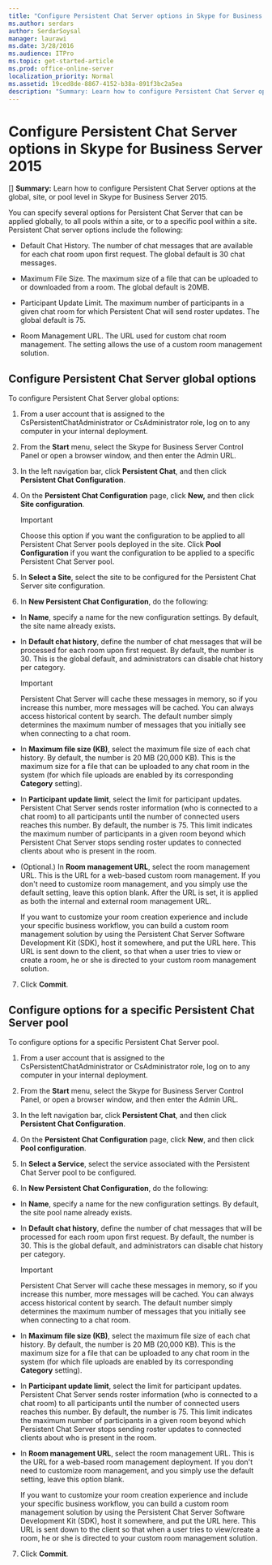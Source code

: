 ```yaml
---
title: "Configure Persistent Chat Server options in Skype for Business Server 2015"
ms.author: serdars
author: SerdarSoysal
manager: laurawi
ms.date: 3/28/2016
ms.audience: ITPro
ms.topic: get-started-article
ms.prod: office-online-server
localization_priority: Normal
ms.assetid: 19ced8de-8867-4152-b38a-891f3bc2a5ea
description: "Summary: Learn how to configure Persistent Chat Server options at the global, site, or pool level in Skype for Business Server 2015."
---
```


# Configure Persistent Chat Server options in Skype for Business Server 2015
[]
 **Summary:** Learn how to configure Persistent Chat Server options at the global, site, or pool level in Skype for Business Server 2015.
  
You can specify several options for Persistent Chat Server that can be applied globally, to all pools within a site, or to a specific pool within a site. Persistent Chat server options include the following: 
  
- Default Chat History. The number of chat messages that are available for each chat room upon first request. The global default is 30 chat messages. 
    
- Maximum File Size. The maximum size of a file that can be uploaded to or downloaded from a room. The global default is 20MB.
    
- Participant Update Limit. The maximum number of participants in a given chat room for which Persistent Chat will send roster updates. The global default is 75.
    
- Room Management URL. The URL used for custom chat room management. The setting allows the use of a custom room management solution. 
    
## Configure Persistent Chat Server global options

To configure Persistent Chat Server global options:
  
1. From a user account that is assigned to the CsPersistentChatAdministrator or CsAdministrator role, log on to any computer in your internal deployment.
    
2. From the **Start** menu, select the Skype for Business Server Control Panel or open a browser window, and then enter the Admin URL.
    
3. In the left navigation bar, click **Persistent Chat**, and then click **Persistent Chat Configuration**.
    
4. On the **Persistent Chat Configuration** page, click **New,** and then click **Site configuration**.
    
    > [!IMPORTANT]
    > Choose this option if you want the configuration to be applied to all Persistent Chat Server pools deployed in the site. Click **Pool Configuration** if you want the configuration to be applied to a specific Persistent Chat Server pool.
  
5. In **Select a Site**, select the site to be configured for the Persistent Chat Server site configuration.
    
6. In **New Persistent Chat Configuration**, do the following:
    
  - In **Name**, specify a name for the new configuration settings. By default, the site name already exists.
    
  - In **Default chat history**, define the number of chat messages that will be processed for each room upon first request. By default, the number is 30. This is the global default, and administrators can disable chat history per category.
    
    > [!IMPORTANT]
    > Persistent Chat Server will cache these messages in memory, so if you increase this number, more messages will be cached. You can always access historical content by search. The default number simply determines the maximum number of messages that you initially see when connecting to a chat room. 
  
  - In **Maximum file size (KB)**, select the maximum file size of each chat history. By default, the number is 20 MB (20,000 KB). This is the maximum size for a file that can be uploaded to any chat room in the system (for which file uploads are enabled by its corresponding **Category** setting).
    
  - In **Participant update limit**, select the limit for participant updates. Persistent Chat Server sends roster information (who is connected to a chat room) to all participants until the number of connected users reaches this number. By default, the number is 75. This limit indicates the maximum number of participants in a given room beyond which Persistent Chat Server stops sending roster updates to connected clients about who is present in the room.
    
  - (Optional.) In **Room management URL**, select the room management URL. This is the URL for a web-based custom room management. If you don't need to customize room management, and you simply use the default setting, leave this option blank. After the URL is set, it is applied as both the internal and external room management URL.
    
    If you want to customize your room creation experience and include your specific business workflow, you can build a custom room management solution by using the Persistent Chat Server Software Development Kit (SDK), host it somewhere, and put the URL here. This URL is sent down to the client, so that when a user tries to view or create a room, he or she is directed to your custom room management solution.
    
7. Click **Commit**.
    
## Configure options for a specific Persistent Chat Server pool

To configure options for a specific Persistent Chat Server pool.
  
1. From a user account that is assigned to the CsPersistentChatAdministrator or CsAdministrator role, log on to any computer in your internal deployment.
    
2. From the **Start** menu, select the Skype for Business Server Control Panel, or open a browser window, and then enter the Admin URL.
    
3. In the left navigation bar, click **Persistent Chat**, and then click **Persistent Chat Configuration**.
    
4. On the **Persistent Chat Configuration** page, click **New**, and then click **Pool configuration**.
    
5. In **Select a Service**, select the service associated with the Persistent Chat Server pool to be configured.
    
6. In **New Persistent Chat Configuration**, do the following:
    
  - In **Name**, specify a name for the new configuration settings. By default, the site pool name already exists.
    
  - In **Default chat history**, define the number of chat messages that will be processed for each room upon first request. By default, the number is 30. This is the global default, and administrators can disable chat history per category.
    
    > [!IMPORTANT]
    > Persistent Chat Server will cache these messages in memory, so if you increase this number, more messages will be cached. You can always access historical content by search. The default number simply determines the maximum number of messages that you initially see when connecting to a chat room. 
  
  - In **Maximum file size (KB)**, select the maximum file size of each chat history. By default, the number is 20 MB (20,000 KB). This is the maximum size for a file that can be uploaded to any chat room in the system (for which file uploads are enabled by its corresponding **Category** setting).
    
  - In **Participant update limit**, select the limit for participant updates. Persistent Chat Server sends roster information (who is connected to a chat room) to all participants until the number of connected users reaches this number. By default, the number is 75. This limit indicates the maximum number of participants in a given room beyond which Persistent Chat Server stops sending roster updates to connected clients about who is present in the room.
    
  - In **Room management URL**, select the room management URL. This is the URL for a web-based room management deployment. If you don't need to customize room management, and you simply use the default setting, leave this option blank.
    
    If you want to customize your room creation experience and include your specific business workflow, you can build a custom room management solution by using the Persistent Chat Server Software Development Kit (SDK), host it somewhere, and put the URL here. This URL is sent down to the client so that when a user tries to view/create a room, he or she is directed to your custom room management solution.
    
7. Click **Commit**.
    


